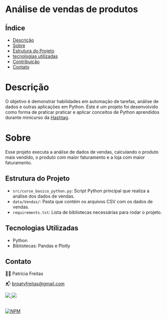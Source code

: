 # Análise de vendas de produtos

## Índice

- [Descrição](#descrição)
- [Sobre](#sobre)
- [Estrutura do Projeto](#estrutura-do-projeto)
- [tecnologias utilizadas](#tecnologias-utilizadas)
- [Contribuição](contribuicao)
- [Contato](contato)

# Descrição

O objetivo é demonstrar habilidades em automação de tarefas, análise de dados e outras aplicações em Python. Este é um projeto foi desenvolvido como forma de praticar praticar e aplicar conceitos de Python aprendidos durante minicurso da [Hashtag](https://hashtagtreinamentos.com "Site da Hashtag").

# Sobre

Esse projeto executa a análise de dados de vendas, calculando o produto mais vendido, o produto com maior faturamento e a loja com maior faturamento.

## Estrutura do Projeto

- `src/curso_basico_python.py`: Script Python principal que realiza a análise dos dados de vendas.
- `data/Vendas/`: Pasta que contém os arquivos CSV com os dados de vendas.
- `requirements.txt`: Lista de bibliotecas necessárias para rodar o projeto.

## Tecnologias Utilizadas

- Python
- Bibliotecas: Pandas e Plotly

## Contato

👩‍💻 Patrícia Freitas

📬 brpatyfreitas@gmail.com

 <div><a href="https://www.linkedin.com/in/patyfreitasbr"><img src="https://img.shields.io/badge/LinkedIn-0077B5?style=for-the-badge&logo=linkedin&logoColor=white" target="_blank"></>
  <a href="https://www.instagram.com/patyfreitasbr"><img src="https://img.shields.io/badge/Instagram-E4405F?style=for-the-badge&logo=instagram&logoColor=white" target="_blank"></></div>
  
<br>

[![NPM](https://img.shields.io/npm/l/react)](https://github.com/patyfreitasbr/projetos-Python/blob/main/LICENSE)

